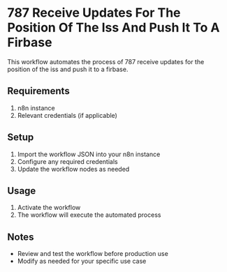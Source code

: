 # 787 Receive Updates For The Position Of The Iss And Push It To A Firbase

This workflow automates the process of 787 receive updates for the position of the iss and push it to a firbase.

## Requirements

1. n8n instance
2. Relevant credentials (if applicable)

## Setup

1. Import the workflow JSON into your n8n instance
2. Configure any required credentials
3. Update the workflow nodes as needed

## Usage

1. Activate the workflow
2. The workflow will execute the automated process

## Notes

- Review and test the workflow before production use
- Modify as needed for your specific use case
